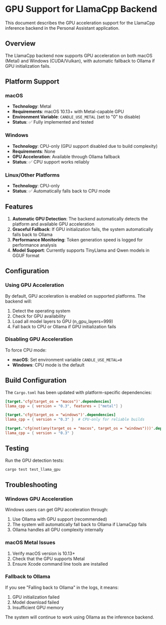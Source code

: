 # GPU Support for LlamaCpp Backend

This document describes the GPU acceleration support for the LlamaCpp inference backend in the Personal Assistant application.

## Overview

The LlamaCpp backend now supports GPU acceleration on both macOS (Metal) and Windows (CUDA/Vulkan), with automatic fallback to Ollama if GPU initialization fails.

## Platform Support

### macOS
- **Technology**: Metal
- **Requirements**: macOS 10.13+ with Metal-capable GPU
- **Environment Variable**: `CANDLE_USE_METAL` (set to "0" to disable)
- **Status**: ✅ Fully implemented and tested

### Windows
- **Technology**: CPU-only (GPU support disabled due to build complexity)
- **Requirements**: None
- **GPU Acceleration**: Available through Ollama fallback
- **Status**: ✅ CPU support works reliably

### Linux/Other Platforms
- **Technology**: CPU-only
- **Status**: ✅ Automatically falls back to CPU mode

## Features

1. **Automatic GPU Detection**: The backend automatically detects the platform and available GPU acceleration
2. **Graceful Fallback**: If GPU initialization fails, the system automatically falls back to Ollama
3. **Performance Monitoring**: Token generation speed is logged for performance analysis
4. **Model Support**: Currently supports TinyLlama and Qwen models in GGUF format

## Configuration

### Using GPU Acceleration

By default, GPU acceleration is enabled on supported platforms. The backend will:
1. Detect the operating system
2. Check for GPU availability
3. Load all model layers to GPU (n_gpu_layers=999)
4. Fall back to CPU or Ollama if GPU initialization fails

### Disabling GPU Acceleration

To force CPU mode:
- **macOS**: Set environment variable `CANDLE_USE_METAL=0`
- **Windows**: CPU mode is the default

## Build Configuration

The `Cargo.toml` has been updated with platform-specific dependencies:

```toml
[target.'cfg(target_os = "macos")'.dependencies]
llama_cpp = { version = "0.3", features = ["metal"] }

[target.'cfg(target_os = "windows")'.dependencies]
llama_cpp = { version = "0.3" }  # CPU-only for reliable builds

[target.'cfg(not(any(target_os = "macos", target_os = "windows")))'.dependencies]
llama_cpp = { version = "0.3" }
```

## Testing

Run the GPU detection tests:
```bash
cargo test test_llama_gpu
```

## Troubleshooting

### Windows GPU Acceleration
Windows users can get GPU acceleration through:
1. Use Ollama with GPU support (recommended)
2. The system will automatically fall back to Ollama if LlamaCpp fails
3. Ollama handles all GPU complexity internally

### macOS Metal Issues
1. Verify macOS version is 10.13+
2. Check that the GPU supports Metal
3. Ensure Xcode command line tools are installed

### Fallback to Ollama
If you see "Falling back to Ollama" in the logs, it means:
1. GPU initialization failed
2. Model download failed
3. Insufficient GPU memory

The system will continue to work using Ollama as the inference backend.